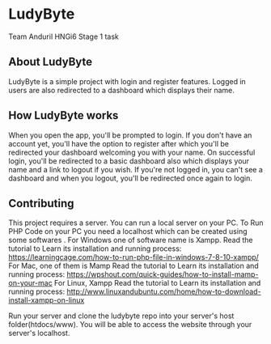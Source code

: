 # LudyByte

Team Anduril HNGi6 Stage 1 task

## About LudyByte

LudyByte is a simple project with login and register features. Logged in users are also redirected to a dashboard which displays their name. 

## How LudyByte works

When you open the app, you'll be prompted to login. If you don't have an account yet, you'll have the option to register after which you'll be redirected your dashboard welcoming you with your name. On successful login, you'll be redirected to a basic dashboard also which displays your name and a link to logout if you wish. If you're not logged in, you can't see a dashboard and when you logout, you'll be redirected once again to login.

## Contributing

This project requires a server. You can run a local server on your PC.
To Run PHP Code on your PC you need a localhost which can be created using some softwares . For Windows one of software name is Xampp.
Read the tutorial to Learn its installation and running process: https://learningcage.com/how-to-run-php-file-in-windows-7-8-10-xampp/
For Mac, one of them is Mamp
Read the tutorial to Learn its installation and running process: https://wpshout.com/quick-guides/how-to-install-mamp-on-your-mac
For Linux, Xampp
Read the tutorial to Learn its installation and running process: http://www.linuxandubuntu.com/home/how-to-download-install-xampp-on-linux

Run your server and clone the ludybyte repo into your server's host folder(htdocs/www). You will be able to access the website through your server's localhost.
